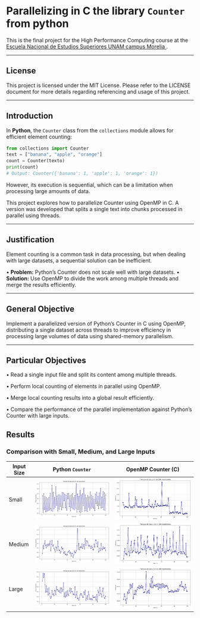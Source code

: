 # **Parallelizing in C the library `Counter` from python**

This is the final project for the High Performance Computing course at the [<ins>Escuela Nacional de Estudios Superiores UNAM campus Morelia </ins>](https://www.enesmorelia.unam.mx).

---

## License
This project is licensed under the MIT License. Please refer to the LICENSE document for more details regarding referencing and usage of this project.

---

## **Introduction**  
In **Python**, the `Counter` class from the `collections` module allows for efficient element counting:
```python
from collections import Counter  
text = ["banana", "apple", "orange"] 
count = Counter(texto)  
print(count)  
# Output: Counter({'banana': 1, 'apple': 1, 'orange': 1})
```   
However, its execution is sequential, which can be a limitation when processing large amounts of data.

This project explores how to parallelize Counter using OpenMP in C. A version was developed that splits a single text into chunks processed in parallel using threads.

---

## **Justification**  
Element counting is a common task in data processing, but when dealing with large datasets, a sequential solution can be inefficient.

• **Problem:** Python’s Counter does not scale well with large datasets.
• **Solution:** Use OpenMP to divide the work among multiple threads and merge the results efficiently.

---

## **General Objective**  
Implement a parallelized version of Python’s Counter in C using OpenMP, distributing a single dataset across threads to improve efficiency in processing large volumes of data using shared-memory parallelism.

---

## **Particular Objectives**  
• Read a single input file and split its content among multiple threads.

• Perform local counting of elements in parallel using OpenMP.

• Merge local counting results into a global result efficiently.

• Compare the performance of the parallel implementation against Python’s Counter with large inputs.

## **Results**

### Comparison with Small, Medium, and Large Inputs

| Input Size | Python `Counter` | OpenMP Counter (C) |
|------------|------------------|--------------------|
| Small      | ![Python Small](results/python_small.png) | ![OpenMP Small](results/c_small.png) |
| Medium     | ![Python Medium](results/python_medium.png) | ![OpenMP Medium](results/c_medium.png) |
| Large      | ![Python Large](results/python_large.png) | ![OpenMP Large](results/c_large.png) |

